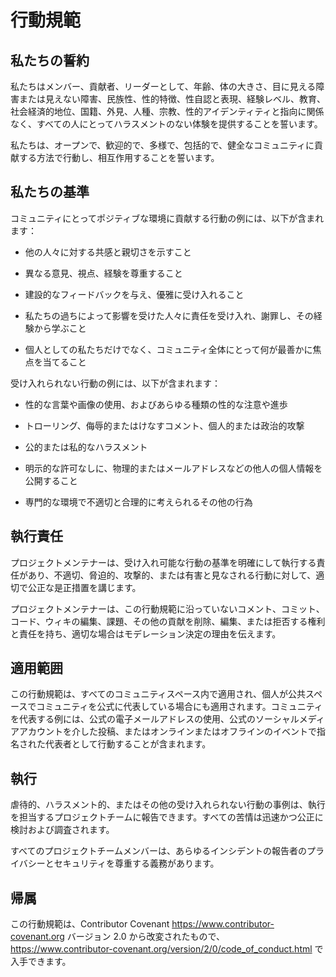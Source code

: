 # 行動規範

## 私たちの誓約

私たちはメンバー、貢献者、リーダーとして、年齢、体の大きさ、目に見える障害または見えない障害、民族性、性的特徴、性自認と表現、経験レベル、教育、社会経済的地位、国籍、外見、人種、宗教、性的アイデンティティと指向に関係なく、すべての人にとってハラスメントのない体験を提供することを誓います。

私たちは、オープンで、歓迎的で、多様で、包括的で、健全なコミュニティに貢献する方法で行動し、相互作用することを誓います。

## 私たちの基準

コミュニティにとってポジティブな環境に貢献する行動の例には、以下が含まれます：

* 他の人々に対する共感と親切さを示すこと

* 異なる意見、視点、経験を尊重すること

* 建設的なフィードバックを与え、優雅に受け入れること

* 私たちの過ちによって影響を受けた人々に責任を受け入れ、謝罪し、その経験から学ぶこと

* 個人としての私たちだけでなく、コミュニティ全体にとって何が最善かに焦点を当てること

受け入れられない行動の例には、以下が含まれます：

* 性的な言葉や画像の使用、およびあらゆる種類の性的な注意や進歩

* トローリング、侮辱的またはけなすコメント、個人的または政治的攻撃

* 公的または私的なハラスメント

* 明示的な許可なしに、物理的またはメールアドレスなどの他人の個人情報を公開すること

* 専門的な環境で不適切と合理的に考えられるその他の行為

## 執行責任

プロジェクトメンテナーは、受け入れ可能な行動の基準を明確にして執行する責任があり、不適切、脅迫的、攻撃的、または有害と見なされる行動に対して、適切で公正な是正措置を講じます。

プロジェクトメンテナーは、この行動規範に沿っていないコメント、コミット、コード、ウィキの編集、課題、その他の貢献を削除、編集、または拒否する権利と責任を持ち、適切な場合はモデレーション決定の理由を伝えます。

## 適用範囲

この行動規範は、すべてのコミュニティスペース内で適用され、個人が公共スペースでコミュニティを公式に代表している場合にも適用されます。コミュニティを代表する例には、公式の電子メールアドレスの使用、公式のソーシャルメディアアカウントを介した投稿、またはオンラインまたはオフラインのイベントで指名された代表者として行動することが含まれます。

## 執行

虐待的、ハラスメント的、またはその他の受け入れられない行動の事例は、執行を担当するプロジェクトチームに報告できます。すべての苦情は迅速かつ公正に検討および調査されます。

すべてのプロジェクトチームメンバーは、あらゆるインシデントの報告者のプライバシーとセキュリティを尊重する義務があります。

## 帰属

この行動規範は、Contributor Covenant <https://www.contributor-covenant.org> バージョン 2.0 から改変されたもので、<https://www.contributor-covenant.org/version/2/0/code_of_conduct.html> で入手できます。

